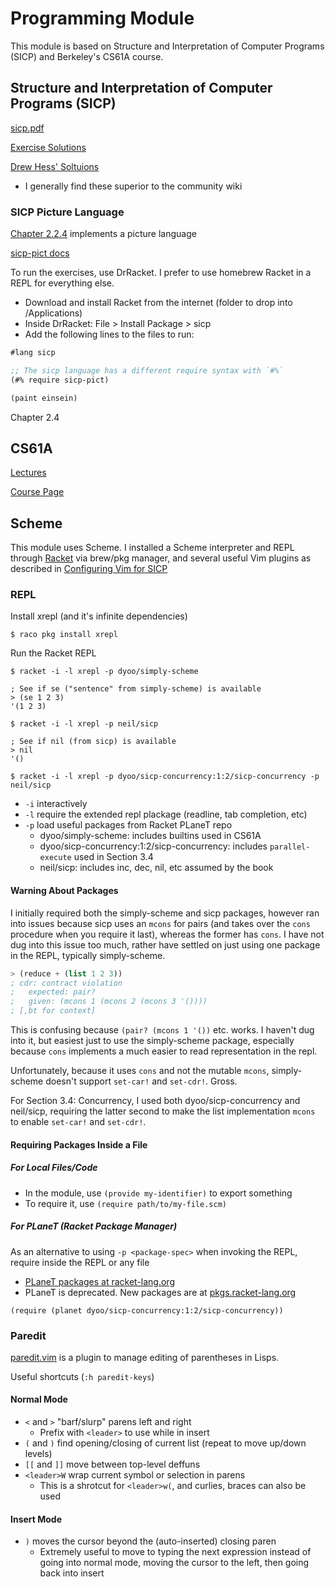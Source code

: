 # Programming Module

This module is based on Structure and Interpretation of Computer Programs (SICP) and Berkeley's CS61A course.

## Structure and Interpretation of Computer Programs (SICP)

[sicp.pdf](https://web.mit.edu/alexmv/6.037/sicp.pdf)

[Exercise Solutions](http://community.schemewiki.org/?sicp-solutions)

[Drew Hess' Soltuions](http://wiki.drewhess.com/wiki/Category:SICP_solutions)

- I generally find these superior to the community wiki

### SICP Picture Language

[Chapter 2.2.4](https://mitpress.mit.edu/sites/default/files/sicp/full-text/book/book-Z-H-15.html#%_sec_2.2.4) implements a picture language

[sicp-pict docs](https://docs.racket-lang.org/sicp-manual/SICP_Picture_Language.html)

To run the exercises, use DrRacket. I prefer to use homebrew Racket in a REPL for everything else.

- Download and install Racket from the internet (folder to drop into /Applications)
- Inside DrRacket: File > Install Package > sicp
- Add the following lines to the files to run:

```scheme
#lang sicp

;; The sicp language has a different require syntax with `#%`
(#% require sicp-pict)

(paint einsein)
```



Chapter 2.4

## CS61A

[Lectures](https://archive.org/details/ucberkeley-webcast-PL3E89002AA9B9879E)

[Course Page](https://people.eecs.berkeley.edu/~bh/61a-pages/)

## Scheme

This module uses Scheme. I installed a Scheme interpreter and REPL through
[Racket](https://racket-lang.org/) via brew/pkg manager, and several useful Vim plugins as described
in [Configuring Vim for SICP](https://crash.net.nz/posts/2014/08/configuring-vim-for-sicp/)

### REPL

Install xrepl (and it's infinite dependencies)

```shell
$ raco pkg install xrepl
```

Run the Racket REPL

```shell
$ racket -i -l xrepl -p dyoo/simply-scheme

; See if se ("sentence" from simply-scheme) is available
> (se 1 2 3)
'(1 2 3)

$ racket -i -l xrepl -p neil/sicp

; See if nil (from sicp) is available
> nil
'()

$ racket -i -l xrepl -p dyoo/sicp-concurrency:1:2/sicp-concurrency -p neil/sicp
```

- `-i` interactively
- `-l` require the extended repl plackage (readline, tab completion, etc)
- `-p` load useful packages from Racket PLaneT repo
  - dyoo/simply-scheme: includes builtins used in CS61A
  - dyoo/sicp-concurrency:1:2/sicp-concurrency: includes `parallel-execute` used in Section 3.4
  - neil/sicp: includes inc, dec, nil, etc assumed by the book

#### Warning About Packages

I initially required both the simply-scheme and sicp packages, however ran into
issues because sicp uses an `mcons` for pairs (and takes over the `cons`
procedure when you require it last), whereas the former has `cons`. I have not
dug into this issue too much, rather have settled on just using one package in
the REPL, typically simply-scheme.

```scheme
> (reduce + (list 1 2 3))
; cdr: contract violation
;   expected: pair?
;   given: (mcons 1 (mcons 2 (mcons 3 '())))
; [,bt for context]
```

This is confusing because `(pair? (mcons 1 '())` etc. works. I haven't dug into
it, but easiest just to use the simply-scheme package, especially because `cons`
implements a much easier to read representation in the repl.

Unfortunately, because it uses `cons` and not the mutable `mcons`, simply-scheme
doesn't support `set-car!` and `set-cdr!`. Gross.

For Section 3.4: Concurrency, I used both dyoo/sicp-concurrency and neil/sicp,
requiring the latter second to make the list implementation `mcons` to enable
`set-car!` and `set-cdr!`.

#### Requiring Packages Inside a File

##### For Local Files/Code

- In the module, use `(provide my-identifier)` to export something
- To require it, use `(require path/to/my-file.scm)`

##### For PLaneT (Racket Package Manager)

As an alternative to using `-p <package-spec>` when invoking the REPL, require inside the REPL or any file

- [PLaneT packages at racket-lang.org](http://planet.racket-lang.org/)
- PLaneT is deprecated. New packages are at [pkgs.racket-lang.org](https://pkgs.racket-lang.org/package)

```rkt
(require (planet dyoo/sicp-concurrency:1:2/sicp-concurrency))
```

### Paredit

[paredit.vim](https://github.com/vim-scripts/paredit.vim) is a plugin to manage
editing of parentheses in Lisps.

Useful shortcuts (`:h paredit-keys`)

#### Normal Mode

- `<` and `>` "barf/slurp" parens left and right
  - Prefix with `<leader>` to use while in insert
- `(` and `)` find opening/closing of current list (repeat to move up/down levels)
- `[[` and `]]` move between top-level deffuns
- `<leader>W` wrap current symbol or selection in parens
  - This is a shrotcut for `<leader>w(`, and curlies, braces can also be used

#### Insert Mode

- `)` moves the cursor beyond the (auto-inserted) closing paren
  - Extremely useful to move to typing the next expression instead of going into normal mode, moving the cursor to the left, then going back into insert

